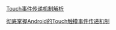 [Touch事件传递机制解析](https://blog.csdn.net/cai_iac/article/details/59110959)

[彻底掌握Android的Touch触摸事件传递机制](https://blog.csdn.net/a_long_/article/details/52124606)

